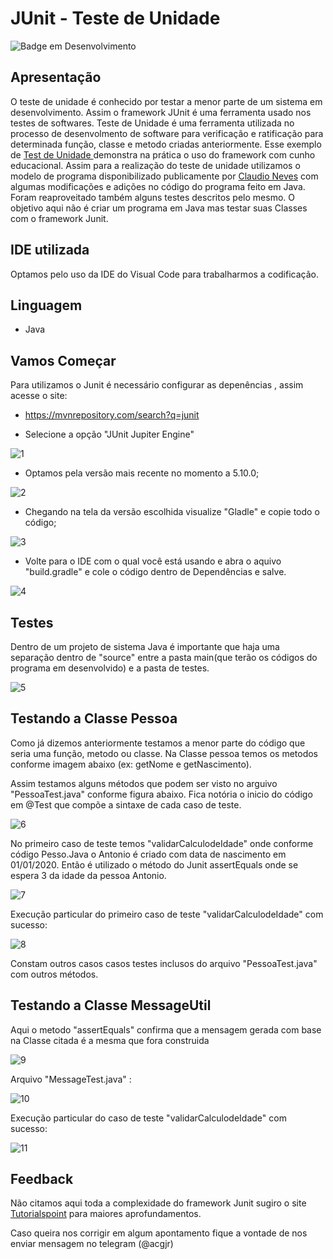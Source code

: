 ﻿# JUnit - Teste de Unidade

![Badge em Desenvolvimento](http://img.shields.io/static/v1?label=STATUS&message=%20CONCLUIDO&color=GREEN&style=for-the-badge)

## Apresentação

O teste de unidade é conhecido por testar a menor parte de um sistema em desenvolvimento. Assim o framework JUnit é uma ferramenta usado nos testes de softwares. 
Teste de Unidade é uma ferramenta utilizada no processo de desenvolmento de software para verificação e ratificação para determinada função, classe e metodo criadas anteriormente. 
Esse  exemplo de [Test de Unidade ](https://github.com/ancgci/Junit-Teste-Unidade) demonstra na prática o uso do framework com cunho educacional. Assim para a realização do teste de unidade utilizamos o modelo de programa disponibilizado publicamente por [Claudio Neves](https://github.com/claudioneves1981/junit-gradle-empty) com algumas modificações e adições no código do programa feito em Java. Foram reaproveitado também alguns testes descritos pelo mesmo.
O objetivo aqui não é criar um programa em Java mas testar suas Classes com o framework Junit.

## IDE utilizada

Optamos pelo uso da IDE do Visual Code para trabalharmos a codificação. 

## Linguagem

- Java

## Vamos Começar

Para utilizamos o Junit é necessário configurar as depenências , assim acesse o site:

- https://mvnrepository.com/search?q=junit 

- Selecione a opção "JUnit Jupiter Engine" 

![1](https://github.com/ancgci/Junit-Teste-Unidade/blob/main/img/Junit1.png)

- Optamos pela versão mais recente no momento a 5.10.0; 

![2](https://github.com/ancgci/Junit-Teste-Unidade/blob/main/img/Junit2.png)

- Chegando na tela da versão escolhida visualize "Gladle" e copie todo o código;

![3](https://github.com/ancgci/Junit-Teste-Unidade/blob/main/img/Junit3.png)

- Volte para o IDE com o qual você está usando e abra o aquivo "build.gradle" e cole o código dentro de Dependências e salve.

![4](https://github.com/ancgci/Junit-Teste-Unidade/blob/main/img/Junit4.png)

## Testes

Dentro de um projeto de sistema Java é importante que haja uma separação dentro de "source" entre a pasta main(que terão os códigos do programa em desenvolvido) e a pasta de testes. 

![5](https://github.com/ancgci/Junit-Teste-Unidade/blob/main/img/main-teste.png)

## Testando a Classe Pessoa

Como já dizemos anteriormente testamos a menor parte do código que seria uma função, metodo ou classe. 
Na Classe pessoa temos os metodos conforme imagem abaixo (ex: getNome e getNascimento). 

Assim testamos alguns métodos que podem ser visto no arguivo "PessoaTest.java" conforme figura abaixo. Fica notória o inicio do código em @Test que compõe a sintaxe de cada caso de teste. 

![6](https://github.com/ancgci/Junit-Teste-Unidade/blob/main/img/ClassePessoa.png)

No primeiro caso de teste temos "validarCalculodeIdade" onde conforme código Pesso.Java o Antonio é criado com data de nascimento em 01/01/2020. Então é utilizado o método do Junit assertEquals onde se espera 3 da idade da pessoa Antonio.

![7](https://github.com/ancgci/Junit-Teste-Unidade/blob/main/img/TestePessoa.png)

Execução particular do primeiro caso de teste "validarCalculodeIdade" com sucesso:

![8](https://github.com/ancgci/Junit-Teste-Unidade/blob/main/img/TestePessoa2.png)

Constam outros casos casos testes inclusos do arquivo  "PessoaTest.java" com outros métodos. 

## Testando a Classe MessageUtil

Aqui o metodo "assertEquals" confirma que a mensagem gerada com base na Classe citada é a mesma que fora construida

![9](https://github.com/ancgci/Junit-Teste-Unidade/blob/main/img/ClasseMensagem.png)

Arquivo "MessageTest.java" :

![10](https://github.com/ancgci/Junit-Teste-Unidade/blob/main/img/TesteMensagem.png)

Execução particular do caso de teste "validarCalculodeIdade" com sucesso:

![11](https://github.com/ancgci/Junit-Teste-Unidade/blob/main/img/TesteMensagem2.png)

## Feedback

Não citamos aqui toda a complexidade do framework Junit sugiro o site [Tutorialspoint](https://www.tutorialspoint.com/junit/e)  para maiores aprofundamentos. 

Caso queira nos corrigir em algum apontamento fique a vontade de nos enviar mensagem no telegram (@acgjr)






